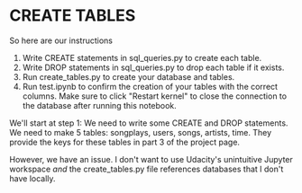 # CREATE TABLES
So here are our instructions
1. Write CREATE statements in sql_queries.py to create each table.
2. Write DROP statements in sql_queries.py to drop each table if it exists.
3. Run create_tables.py to create your database and tables.
4. Run test.ipynb to confirm the creation of your tables with the correct columns. Make sure to click "Restart kernel" to close the connection to the database after running this notebook.

We'll start at step 1:
We need to write some CREATE and DROP statements.
We need to make 5 tables: songplays, users, songs, artists, time. 
They provide the keys for these tables in part 3 of the project page.

However, we have an issue. I don't want to use Udacity's unintuitive Jupyter workspace *and* the create_tables.py file references databases that I don't have locally.